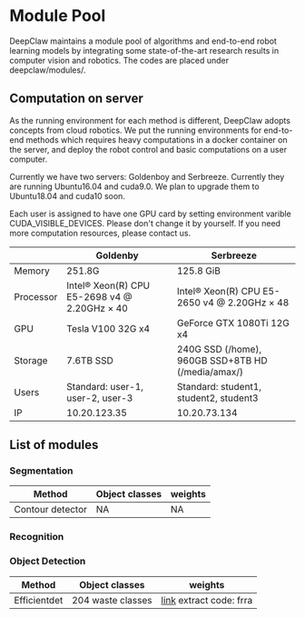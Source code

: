 # Module Pool

DeepClaw maintains a module pool of algorithms and end-to-end robot learning models by integrating some state-of-the-art research results in computer vision and robotics. The codes are placed under deepclaw/modules/.

## Computation on server
As the running environment for each method is different, DeepClaw adopts concepts from cloud robotics. We put the running environments for end-to-end methods which requires heavy computations in a docker container on the server, and deploy the robot control and basic computations on a user computer.

Currently we have two servers: Goldenboy and Serbreeze. Currently they are running Ubuntu16.04 and cuda9.0. We plan to upgrade them to Ubuntu18.04 and cuda10 soon.

Each user is assigned to have one GPU card by setting environment varible CUDA_VISIBLE_DEVICES. Please don't change it by yourself. If you need more computation resources, please contact us.
   
|           | Goldenby                                     | Serbreeze                                         |
|-----------|----------------------------------------------|---------------------------------------------------|
| Memory    | 251.8G                                       |    125.8 GiB                                      |
| Processor | Intel® Xeon(R) CPU E5-2698 v4 @ 2.20GHz × 40 | Intel® Xeon(R) CPU E5-2650 v4 @ 2.20GHz × 48      |
| GPU       | Tesla V100 32G x4                            | GeForce GTX 1080Ti 12G x4                         |
| Storage   | 7.6TB SSD                                    | 240G SSD (/home), 960GB SSD+8TB HD (/media/amax/) |
| Users     | Standard: user-1, user-2, user-3             | Standard: student1, student2, student3            |
| IP        | 10.20.123.35                                 | 10.20.73.134                                      |


## List of modules
### Segmentation
| Method          | Object classes    | weights                                                                    |
|-----------------|-------------------|----------------------------------------------------------------------------|
| Contour detector| NA                | NA |

### Recognition

### Object Detection
| Method       | Object classes    | weights                                                                    |
|--------------|-------------------|----------------------------------------------------------------------------|
| Efficientdet | 204 waste classes | [link](https://pan.baidu.com/s/1GiQSp-fWK_711mn13MPXow) extract code: frra |
 